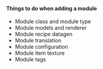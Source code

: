 #### Things to do when adding a module
- Module class and module type
- Module models and renderer
- Module recipe datagen
- Module translation
- Module configuration
- Module item texture
- Module tags
